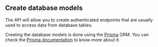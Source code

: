 ## Create database models

The API will allow you to create authenticated endpoints that are usually used to access data from database tables.

Creating the database models is done using the [Prisma](https://www.prisma.io/) ORM. You can check the [Prisma documentation](https://www.prisma.io/docs/) to know more about it.

